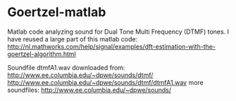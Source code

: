 # Goertzel-matlab

Matlab code analyzing sound for Dual Tone Multi Frequency (DTMF) tones.
I have reused a large part of this matlab code: http://nl.mathworks.com/help/signal/examples/dft-estimation-with-the-goertzel-algorithm.html

Soundfile dtmfA1.wav downloaded from: http://www.ee.columbia.edu/~dpwe/sounds/dtmf/
http://www.ee.columbia.edu/~dpwe/sounds/dtmf/dtmfA1.wav
more soundfiles:
http://www.ee.columbia.edu/~dpwe/sounds/